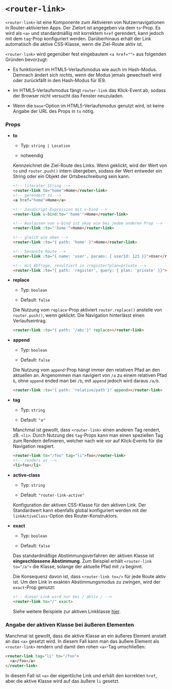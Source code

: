 # `<router-link>`

`<router-link>` ist eine Komponente zum Aktivieren von Nutzernavigationen in Router-aktivierten Apps. Der Zielort ist angegeben via dem `to`-Prop. Es wird als `<a>` und standardmäßig mit korrektem `href` gerendert, kann jedoch mit dem `tag`-Prop konfiguriert werden. Darüberhinaus erhält der Link automatisch die aktive CSS-Klasse, wenn die Ziel-Route aktiv ist.

`<router-link>` wird gegenüber fest eingebautem `<a href="">` aus folgenden Gründen bevorzugt:

- Es funktioniert im HTML5-Verlaufsmodus wie auch im Hash-Modus. Demnach ändert sich nichts, wenn der Modus jemals gewechselt wird oder zurückfällt in den Hash-Modus für IE9.

- Im HTML5-Verlaufsmodus fängt `router-link` das Klick-Event ab, sodass der Browser nicht versucht das Fenster neuzuladen.

- Wenn die `base`-Option im HTML5-Verlaufsmodus genutzt wird, ist keine Angabe der URL des Props in `to` nötig.

### Props

- **to**

  - Typ: `string | Location`

  - notwendig

  Kennzeichnet die Ziel-Route des Links. Wenn geklickt, wird der Wert von `to` und `router.push()` intern übergeben, sodass der Wert entweder ein String oder ein Objekt der Ortsbeschreibung sein kann.


  ``` html
  <!-- literaler String -->
  <router-link to="home">Home</router-link>
  <!-- gerendert zu -->
  <a href="home">Home</a>

  <!-- JavaScript-Expression mit v-bind -->
  <router-link v-bind:to="'home'">Home</router-link>

  <!-- Auslassen von v-bind ist okay wie bei jedem anderen Prop -->
  <router-link :to="'home'">Home</router-link>

  <!-- gleich wie oben -->
  <router-link :to="{ path: 'home' }">Home</router-link>

  <!-- benannte Route -->
  <router-link :to="{ name: 'user', params: { userId: 123 }}">User</router-link>

  <!-- mit Abfrage, resultiert in /register?plan=private -->
  <router-link :to="{ path: 'register', query: { plan: 'private' }}">Register</router-link>
  ```

- **replace**

  - Typ: `boolean`

  - Default: `false`

  Die Nutzung vom `replace`-Prop aktiviert `router.replace()` anstelle von `router.push()`, wenn geklickt. Die Navigation hinterlässt einen Verlaufseintrag.

  ``` html
  <router-link :to="{ path: '/abc'}" replace></router-link>
  ```

- **append**

  - Typ: `boolean`

  - Default: `false`

  Die Nutzung vom `append`-Prop hängt immer den relativen Pfad an den aktuellen an. Angenommen man navigiert von `/a` zu einem relativen Pfad `b`, ohne `append` ended man bei `/b`, mit `append` jedoch wird daraus `/a/b`.

  ``` html
  <router-link :to="{ path: 'relative/path'}" append></router-link>
  ```

- **tag**

  - Typ: `string`

  - Default: `"a"`

  Manchmal ist gewollt, dass `<router-link>` einen anderen Tag rendert, zB. `<li>`. Durch Nutzung des `tag`-Props kann man einen speziellen Tag zum Rendern definieren, welcher nach wie vor auf Klick-Events für die Navigation reagiert.

  ``` html
  <router-link to="/foo" tag="li">foo</router-link>
  <!-- renders as -->
  <li>foo</li>
  ```

- **active-class**

  - Typ: `string`

  - Default: `"router-link-active"`

  Konfiguration der aktiven CSS-Klasse für den aktiven Link.
  Der Standardwert kann ebenfalls global konfiguriert werden mit der `linkActiveClass`-Option des Router-Konstruktors.

- **exact**

  - Typ: `boolean`

  - Default: `false`

  Das standardmäßige Abstimmungsverfahren der aktiven Klasse ist **eingeschlossene Abstimmung**. Zum Beispiel erhält `<router-link to="/a">` die Klasse, solange der aktuelle Pfad mit `/a` beginnt.

  Die Konsequenz davon ist, dass `<router-link to=/>` für jede Route aktiv ist. Um den Link in exakten Abstimmungsmodus zu zwingen, wird der `exact`-Prop genutzt:

  ``` html
  <!-- dieser Link wird nur bei / aktiv / -->
  <router-link to="/" exact>
  ```

  Siehe weitere Beispiele zur aktiven Linkklasse [hier](http://jsfiddle.net/fnlCtrl/dokbyypq/).

### Angabe der aktiven Klasse bei äußeren Elementen

Manchmal ist gewollt, dass die aktive Klasse an ein äußeres Element anstatt an das `<a>` gesetzt wird. In diesem Fall kann man das äußere Element als `<router-link>` rendern und damit den rohen `<a>`-Tag umschließen:

``` html
<router-link tag="li" to="/foo">
  <a>/foo</a>
</router-link>
```

In diesem Fall ist `<a>` der eigentliche Link und erhält den korrekten `href`, aber die aktive Klasse wird auf das äußere `li` gesetzt.
